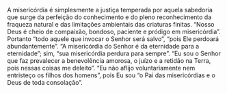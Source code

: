 ﻿A misericórdia é simplesmente a justiça temperada por aquela sabedoria que surge da perfeição do conhecimento e do pleno reconhecimento da fraqueza natural e das limitações ambientais das criaturas finitas. “Nosso Deus é cheio de compaixão, bondoso, paciente e pródigo em misericórdia”. Portanto “todo aquele que invocar o Senhor será salvo”, “pois Ele perdoará abundantemente”. “A misericórdia do Senhor é da eternidade para a eternidade”; sim, “sua misericórdia perdura para sempre”. “Eu sou o Senhor que faz prevalecer a benevolência amorosa, o juízo e a retidão na Terra, pois nessas coisas me deleito”. “Eu não aflijo voluntariamente nem entristeço os filhos dos homens”, pois Eu sou “o Pai das misericórdias e o Deus de toda consolação”.